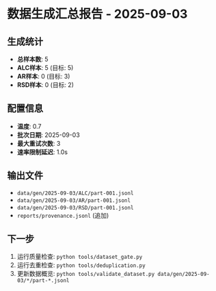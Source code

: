 # 数据生成汇总报告 - 2025-09-03

## 生成统计
- **总样本数**: 5
- **ALC样本**: 5 (目标: 5)
- **AR样本**: 0 (目标: 3)
- **RSD样本**: 0 (目标: 2)

## 配置信息
- **温度**: 0.7
- **批次日期**: 2025-09-03
- **最大重试次数**: 3
- **速率限制延迟**: 1.0s

## 输出文件
- `data/gen/2025-09-03/ALC/part-001.jsonl`
- `data/gen/2025-09-03/AR/part-001.jsonl`
- `data/gen/2025-09-03/RSD/part-001.jsonl`
- `reports/provenance.jsonl` (追加)

## 下一步
1. 运行质量检查: `python tools/dataset_gate.py`
2. 运行去重检查: `python tools/deduplication.py`
3. 更新数据概览: `python tools/validate_dataset.py data/gen/2025-09-03/*/part-*.jsonl`
